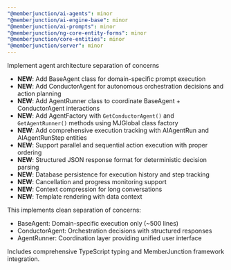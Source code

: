 ```yaml
---
"@memberjunction/ai-agents": minor
"@memberjunction/ai-engine-base": minor
"@memberjunction/ai-prompts": minor
"@memberjunction/ng-core-entity-forms": minor
"@memberjunction/core-entities": minor
"@memberjunction/server": minor
---
```


Implement agent architecture separation of concerns

- **NEW**: Add BaseAgent class for domain-specific prompt execution
- **NEW**: Add ConductorAgent for autonomous orchestration decisions and action planning
- **NEW**: Add AgentRunner class to coordinate BaseAgent + ConductorAgent interactions
- **NEW**: Add AgentFactory with `GetConductorAgent()` and `GetAgentRunner()` methods using MJGlobal
  class factory
- **NEW**: Add comprehensive execution tracking with AIAgentRun and AIAgentRunStep entities
- **NEW**: Support parallel and sequential action execution with proper ordering
- **NEW**: Structured JSON response format for deterministic decision parsing
- **NEW**: Database persistence for execution history and step tracking
- **NEW**: Cancellation and progress monitoring support
- **NEW**: Context compression for long conversations
- **NEW**: Template rendering with data context

This implements clean separation of concerns:

- BaseAgent: Domain-specific execution only (~500 lines)
- ConductorAgent: Orchestration decisions with structured responses
- AgentRunner: Coordination layer providing unified user interface

Includes comprehensive TypeScript typing and MemberJunction framework integration.
